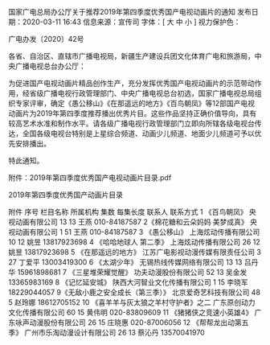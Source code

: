 国家广电总局办公厅关于推荐2019年第四季度优秀国产电视动画片的通知
发布日期：2020-03-11 16:43 	信息来源：宣传司 	字体：[ 大 中 小 ] 	视力保护色：

广电办发〔2020〕42号


各省、自治区、直辖市广播电视局，新疆生产建设兵团文化体育广电和旅游局，中央广播电视总台办公厅：

为促进国产电视动画片精品创作生产，充分发挥优秀国产电视动画片的示范带动作用，经省级广播电视行政管理部门、中央广播电视总台初选，国家广播电视总局组织专家评审，确定《愚公移山》《在那遥远的地方》《百鸟朝凤》等12部国产电视动画片为2019年第四季度推荐播出优秀片目。这些作品坚持正确价值导向，具有较高艺术水准和制作水平。请各级广播电视行政管理部门立即向所辖各级电视台传达，全国各级电视台特别是上星综合频道、动画少儿频道、地面少儿频道可予以优先安排播出。

特此通知。


附件：2019年第四季度优秀国产电视动画片目录.pdf

2019年第四季度优秀国产动画片目录

附件
序号 栏目名称 所属机构 集数 每集长度 联系人 联系方式
1 《百鸟朝凤》 央视动画有限公司 13 13 王燕 010-84187587
2《棉花糖和云朵妈妈 美梦成真》 央视动画有限公司 1 51 王燕 010-84187587
3 《愚公移山》 上海炫动传播有限公司 10 12 姚昱 13817923698
4 《哈哈地球人 第二季》 上海炫动传播有限公司 26 12 姚昱 13817923698
5 《在那遥远的地方》 江苏广电影视动漫传媒有限责任公司 3 27 丁爱平 13003419300
6 《太湖少年》 无锡热线传媒网络有限公司 13 13 吕丹华 15961898681
7 《三星堆荣耀觉醒》 功夫动漫股份有限公司 52 13 吴金发 13365983169
8 《记忆延安城》 陕西大河智业文化传播有限公司 1 15 李晓军 18229044057
9《无敌小鹿之安全成长（第三季）》 北京爱奇艺科技有限公司 48 5 赵玲娜 18612705152
10 《喜羊羊与灰太狼之羊村守护者》之二 广东原创动力文化传播有限公司 60 15 黄伟明 020-83809609
11 《猪猪侠之竞速小英雄4》 广东咏声动漫股份有限公司 26 15 庄晓惠 020-87006056
12 《帮帮龙出动第五季》 广州市乐淘动漫设计有限公司 26 13 蔡沁丹 13570041970